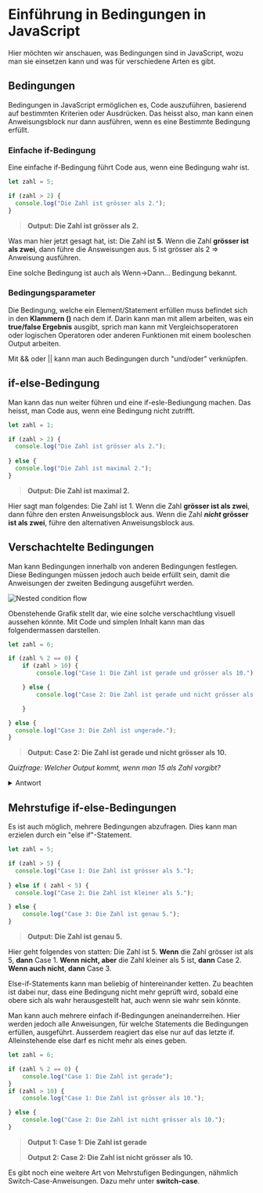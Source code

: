# Einführung in Bedingungen in JavaScript

Hier möchten wir anschauen, was Bedingungen sind in JavaScript, wozu man sie einsetzen kann und was für verschiedene Arten es gibt. 

## Bedingungen

Bedingungen in JavaScript ermöglichen es, Code auszuführen, basierend auf bestimmten Kriterien oder Ausdrücken. Das heisst also, man kann einen Anweisungsblock nur dann ausführen, wenn es eine Bestimmte Bedingung erfüllt. 

### Einfache if-Bedingung

Eine einfache if-Bedingung führt Code aus, wenn eine Bedingung wahr ist.

```javascript
let zahl = 5;

if (zahl > 2) {
  console.log("Die Zahl ist grösser als 2.");
}
```
> **Output: Die Zahl ist grösser als 2.**

Was man hier jetzt gesagt hat, ist: Die Zahl ist **5**. Wenn die Zahl **grösser ist als zwei**, dann führe die Answeisungen aus. 5 ist grösser als 2 => Anweisung ausführen. 

Eine solche Bedingung ist auch als Wenn->Dann... Bedingung bekannt. 

### Bedingungsparameter
Die Bedingung, welche ein Element/Statement erfüllen muss befindet sich in den **Klammern ()** nach dem if. Darin kann man mit allem arbeiten, was ein **true/false Ergebnis** ausgibt, sprich man kann mit Vergleichsoperatoren oder logischen Operatoren oder anderen Funktionen mit einem booleschen Output arbeiten. 

Mit && oder || kann man auch Bedingungen durch "und/oder" verknüpfen.

## if-else-Bedingung
Man kann das nun weiter führen und eine if-esle-Bediungung machen. Das heisst, man Code aus, wenn eine Bedingung nicht zutrifft. 

```javascript
let zahl = 1;

if (zahl > 2) {
  console.log("Die Zahl ist grösser als 2.");
  
} else {
  console.log("Die Zahl ist maximal 2.");
}
```
> **Output: Die Zahl ist maximal 2.**

Hier sagt man folgendes: Die Zahl ist 1. Wenn die Zahl **grösser ist als zwei**, dann führe den ersten Anweisungsblock aus. Wenn die Zahl ***nicht* grösser ist als zwei**, führe den alternativen Anweisungsblock aus. 

## Verschachtelte Bedingungen
Man kann Bedingungen innerhalb von anderen Bedingungen festlegen. Diese Bedingungen müssen jedoch auch beide erfüllt sein, damit die Anweisungen der zweiten Bedingung ausgeführt werden. 

![Nested condition flow](https://media.geeksforgeeks.org/wp-content/uploads/Nested_if.jpg)

Obenstehende Grafik stellt dar, wie eine solche verschachtlung visuell aussehen könnte. Mit Code und simplen Inhalt kann man das folgendermassen darstellen. 

```javascript
let zahl = 6;

if (zahl % 2 == 0) {
    if (zahl > 10) {
        console.log("Case 1: Die Zahl ist gerade und grösser als 10.");

    } else {
        console.log("Case 2: Die Zahl ist gerade und nicht grösser als 10.");

    }

} else {
  console.log("Case 3: Die Zahl ist ungerade.");
}
```
> **Output: Case 2: Die Zahl ist gerade und nicht grösser als 10.**

*Quizfrage: Welcher Output kommt, wenn man 15 als Zahl vorgibt?*
<details>
    <summary>Antwort</summary>
    <i>Case 3: Die Zahl ist ungerade.</i><br>
    Dies ist, weil nur geprüft wird, ob die Zahl grösser als 10 ist, wenn sie gerade ist. Ansonsten müsste man im else-Statement ebenfalls noch eine Bedingung einfügen. 
</details>

## Mehrstufige if-else-Bedingungen
Es ist auch möglich, mehrere Bedingungen abzufragen. Dies kann man erzielen durch ein "else if"-Statement. 

```javascript
let zahl = 5;

if (zahl > 5) {
  console.log("Case 1: Die Zahl ist grösser als 5.");
  
} else if ( zahl < 5) {
  console.log("Case 2: Die Zahl ist kleiner als 5.");

} else {
    console.log("Case 3: Die Zahl ist genau 5.");
}
```
> **Output: Die Zahl ist genau 5.**

Hier geht folgendes von statten: Die Zahl ist 5. **Wenn** die Zahl grösser ist als 5, **dann** Case 1. **Wenn nicht, aber** die Zahl kleiner als 5 ist, **dann** Case 2. **Wenn auch nicht**, **dann** Case 3.

Else-if-Statements kann man beliebig of hintereinander ketten. Zu beachten ist dabei nur, dass eine Bedingung nicht mehr geprüft wird, sobald eine obere sich als wahr herausgestellt hat, auch wenn sie wahr sein könnte. 

Man kann auch mehrere einfach if-Bedingungen aneinanderreihen. Hier werden jedoch alle Anweisungen, für welche Statements die Bedingungen erfüllen, ausgeführt. Ausserdem reagiert das else nur auf das letzte if. Alleinstehende else darf es nicht mehr als eines geben. 

```javascript
let zahl = 6;

if (zahl % 2 == 0) {
    console.log("Case 1: Die Zahl ist gerade");
} 
if (zahl > 10) {
    console.log("Case 1: Die Zahl ist grösser als 10.");

} else {
    console.log("Case 2: Die Zahl ist nicht grösser als 10.");
}
```
> **Output 1: Case 1: Die Zahl ist gerade**
>
> **Output 2: Case 2: Die Zahl ist nicht grösser als 10.**

Es gibt noch eine weitere Art von Mehrstufigen Bedingungen, nähmlich Switch-Case-Anweisungen. Dazu mehr unter **switch-case**.